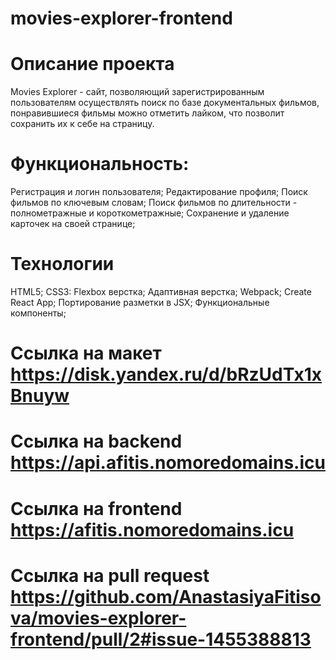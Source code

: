 # movies-explorer-frontend

# Описание проекта
Movies Explorer - сайт, позволяющий зарегистрированным пользователям осуществлять поиск по базе документальных фильмов, понравившиеся фильмы можно отметить лайком, что позволит сохранить их к себе на страницу.

# Функциональность:
Регистрация и логин пользователя;
Редактирование профиля;
Поиск фильмов по ключевым словам;
Поиск фильмов по длительности - полнометражные и короткометражные;
Сохранение и удаление карточек на своей странице;

# Технологии
HTML5;
CSS3:
Flexbox верстка;
Адаптивная верстка;
Webpack;
Create React App;
Портирование разметки в JSX;
Функциональные компоненты;



# Ссылка на макет https://disk.yandex.ru/d/bRzUdTx1xBnuyw
# Ссылка на backend https://api.afitis.nomoredomains.icu
# Ccылка на frontend https://afitis.nomoredomains.icu
# Ссылка на pull request https://github.com/AnastasiyaFitisova/movies-explorer-frontend/pull/2#issue-1455388813

